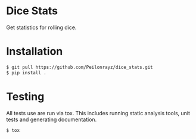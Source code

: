 # Dice Stats

Get statistics for rolling dice.

# Installation

```bash
$ git pull https://github.com/Peilonrayz/dice_stats.git
$ pip install .
```

# Testing

All tests use are run via tox. This includes running static analysis tools, unit tests and generating documentation.

```bash
$ tox
```
